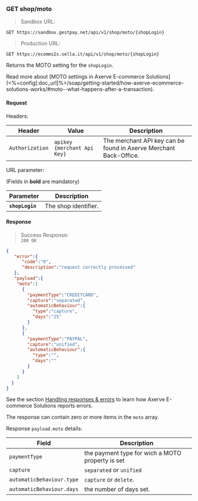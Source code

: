 ### GET shop/moto


> Sandbox URL:

```
GET https://sandbox.gestpay.net/api/v1/shop/moto/{shopLogin}
```

> Production URL: 

```
GET https://ecomms2s.sella.it/api/v1/shop/moto/{shopLogin}
```




Returns the MOTO setting for the `shopLogin`. 

Read more about [MOTO settings in Axerve E-commerce Solutions](<%=config[:doc_url]%>/soap/getting-started/how-axerve-ecommerce-solutions-works/#moto--what-happens-after-a-transaction). 

#### Request 

Headers: 

| Header          | Value                         | Description                                                        |
| --------------- | ----------------------------- | ------------------------------------------------------------------ |
| `Authorization` | `apikey {merchant Api Key}` | The merchant API key can be found in Axerve Merchant Back-Office. |

URL parameter: 

(Fields in **bold** are mandatory)

| Parameter | Description | 
| --------- | ----------- | 
| **`shopLogin`** | The shop identifier. | 

#### Response 

> Success Response:<br>
> `200 OK`

```json
{
   "error":{  
      "code":"0",
      "description":"request correctly processed"
   },
   "payload":{
    "moto":[
      {
        "paymentType":"CREDITCARD",
        "capture":"separated",
        "automaticBehaviour":{
          "type":"capture",
          "days":"25"
        }
      },
      {
        "paymentType":"PAYPAL",
        "capture":"unified",
        "automaticBehaviour":{
          "type":"",
          "days":""
        }
      }
    ]
  }
}
```

See the section [Handling responses & errors](#handling-responses-amp-errors) to learn how Axerve E-commerce Solutions reports errors.

The response can contain zero or more items in the `moto` array. 

Response `payload.moto` details:


| Field          | Description 
| -------------- | -----------
| `paymentType` | the payment type for wich a MOTO property is set 
| `capture` | `separated` or `unified`
| `automaticBehaviour.type` |  `capture` or `delete`.
| `automaticBehaviour.days` | the number of days set.
